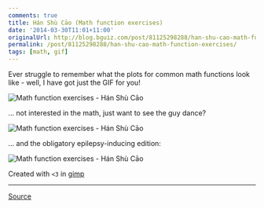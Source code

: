 ```yaml
---
comments: true
title: Hán Shù Cāo (Math function exercises)
date: '2014-03-30T11:01+11:00'
originalUrl: http://blog.bguiz.com/post/81125298288/han-shu-cao-math-function-exercises
permalink: /post/81125298288/han-shu-cao-math-function-exercises/
tags: [math, gif]
---
```


<p>Ever struggle to remember what the plots for common math functions look like - well, I have got just the GIF for you!</p>

<p><img src="https://31.media.tumblr.com/f4278f00c2b6f946f835c03e8c25ea11/tumblr_inline_n36vom2Ec81rer3hy.gif" alt="Math function exercises - Hán Shù Cāo"/></p>

<p>… not interested in the math, just want to see the guy dance?</p>

<p><img src="https://31.media.tumblr.com/5cff6783afdcdaad02bd273ba5b88fe8/tumblr_inline_n36vtlU0Xb1rer3hy.gif" alt="Math function exercises - Hán Shù Cāo"/></p>

<p>… and the obligatory epilepsy-inducing edition:</p>

<p><img src="https://31.media.tumblr.com/fef26e2f607a8570130e0b09cf3fd262/tumblr_inline_n36w0uZ1jl1rer3hy.gif" alt="Math function exercises - Hán Shù Cāo"/></p>

<p>Created with <code>&lt;3</code> in <a href="http://www.gimp.org/%E2%80%8E" target="_blank">gimp</a></p>

<hr><p><a href="https://fbcdn-sphotos-g-a.akamaihd.net/hphotos-ak-ash3/t1.0-9/532271_10152004019946659_1974476803_n.jpg" target="_blank">Source</a></p>